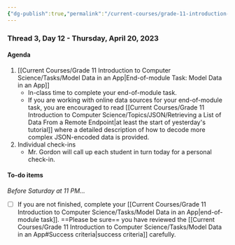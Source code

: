 ```yaml
---
{"dg-publish":true,"permalink":"/current-courses/grade-11-introduction-to-computer-science/section-1/thread-3/day-12/","dgHomeLink":false}
---
```


### Thread 3, Day 12 - Thursday, April 20, 2023

#### Agenda

1. [[Current Courses/Grade 11 Introduction to Computer Science/Tasks/Model Data in an App|End-of-module Task: Model Data in an App]]
	- In-class time to complete your end-of-module task.
	- If you are working with online data sources for your end-of-module task, you are encouraged to read [[Current Courses/Grade 11 Introduction to Computer Science/Topics/JSON/Retrieving a List of Data From a Remote Endpoint|at least the start of yesterday's tutorial]] where a detailed description of how to decode more complex JSON-encoded data is provided. 
2. Individual check-ins
	- Mr. Gordon will call up each student in turn today for a personal check-in.

#### To-do items
*Before Saturday at 11 PM...*
- [ ] If you are not finished, complete your [[Current Courses/Grade 11 Introduction to Computer Science/Tasks/Model Data in an App|end-of-module task]]. ==Please be sure== you have reviewed the [[Current Courses/Grade 11 Introduction to Computer Science/Tasks/Model Data in an App#Success criteria|success criteria]] carefully.
